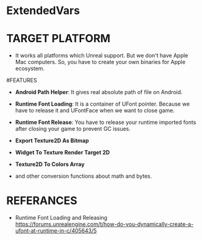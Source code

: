# ExtendedVars
 
 # TARGET PLATFORM
 * It works all platforms which Unreal support. But we don't have Apple Mac computers. So, you have to create your own binaries for Apple ecosystem.
 
#FEATURES
* <b>Android Path Helper</b>: It gives real absolute path of file on Android.

* <b>Runtime Font Loading</b>: It is a container of UFont pointer. Because we have to release it and UFontFace when we want to close game.

* <b>Runtime Font Release</b>: You have to release your runtime imported fonts after closing your game to prevent GC issues.

* <b>Export Texture2D As Bitmap</b>

* <b>Widget To Texture Render Target 2D</b>

* <b>Texture2D To Colors Array</b>

* and other conversion functions about math and bytes.

# REFERANCES
* Runtime Font Loading and Releasing<br />
https://forums.unrealengine.com/t/how-do-you-dynamically-create-a-ufont-at-runtime-in-c/405643/5